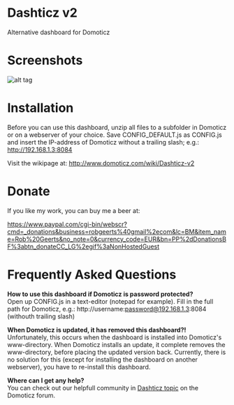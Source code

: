 # Dashticz v2
Alternative dashboard for Domoticz




# Screenshots
![alt tag](http://i.imgur.com/A18PfG8.png)




# Installation
Before you can use this dashboard, unzip all files to a subfolder in Domoticz or on a webserver of your choice.
Save CONFIG_DEFAULT.js as CONFIG.js and insert the IP-address of Domoticz without a trailing slash; e.g.: http://192.168.1.3:8084


Visit the wikipage at: http://www.domoticz.com/wiki/Dashticz-v2




# Donate

If you like my work, you can buy me a beer at: 

https://www.paypal.com/cgi-bin/webscr?cmd=_donations&business=robgeerts%40gmail%2ecom&lc=BM&item_name=Rob%20Geerts&no_note=0&currency_code=EUR&bn=PP%2dDonationsBF%3abtn_donateCC_LG%2egif%3aNonHostedGuest




# Frequently Asked Questions

<b>How to use this dashboard if Domoticz is password protected?</b><br />
Open up CONFIG.js in a text-editor (notepad for example).
Fill in the full path for Domoticz, e.g.: http://username:password@192.168.1.3:8084 (withouth trailing slash)

<b>When Domoticz is updated, it has removed this dashboard?!</b><br />
Unfortunately, this occurs when the dashboard is installed into Domoticz's www-directory.
When Domoticz installs an update, it complete removes the www-directory, before placing the updated version back. Currently, there is no solution for this (except for installing the dashboard on another webserver), you have to re-install this dashboard.

<b>Where can I get any help?</b><br />
You can check out our helpfull community in [Dashticz topic](https://www.domoticz.com/forum/viewtopic.php?f=8&t=16526) on the Domoticz forum.

